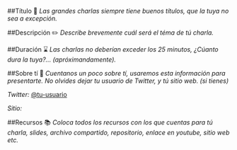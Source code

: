 ##Título  :loudspeaker:
*Las grandes charlas siempre tiene buenos títulos, que la tuya no sea a excepción.*


##Descripción  :pencil2:
*Describe brevemente cuál será el téma de tú charla.*

##Duración  :hourglass:
*Las charlas no deberían exceder los 25 minutos, ¿Cúanto dura la tuya?... (apróximandamente).*

##Sobre tí  :memo:
*Cuentanos un poco sobre tí, usaremos esta información para presentarte. No olvides dejar tu usuario de Twitter, y tú sitio web. (si tienes)*

_Twitter:_ [@tu-usuario](https://twitter.com/tu-usuario)

_Sitio:_

##Recursos :books:
*Coloca todos los recursos con los que cuentas para tú charla, slides, archivo compartido, repositorio, enlace en youtube, sitio web etc.*



